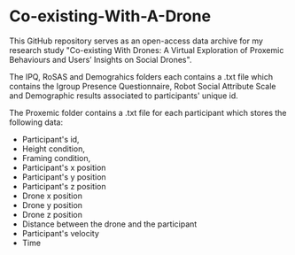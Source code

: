 # Co-existing-With-A-Drone
This GitHub repository serves as an open-access data archive for my research study "Co-existing With Drones: A Virtual Exploration of Proxemic Behaviours and Users’ Insights on Social Drones". 

The IPQ, RoSAS and Demograhics folders each contains a .txt file which contains the Igroup Presence Questionnaire, Robot Social Attribute Scale and Demographic results associated to participants' unique id.

The Proxemic folder contains a .txt file for each participant which stores the following data:
- Participant's id,
- Height condition,
- Framing condition,
- Participant's x position
- Participant's y position
- Participant's z position
- Drone x position
- Drone y position
- Drone z position
- Distance between the drone and the participant
- Participant's velocity
- Time


